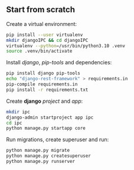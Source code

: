 ## Start from scratch
Create a virtual environment:
```bash
pip install --user virtualenv
mkdir djangoIPC && cd djangoIPC
virtualenv --python=/usr/bin/python3.10 .venv
source .venv/bin/activate
```
Install *django*, *pip-tools* and dependencies:
```bash
pip install django pip-tools
echo "django-rest-framework" > requirements.in
pip-compile requirements.in
pip install -r requirements.txt
```
Create **django** *project* and *app*:
```bash
mkdir ipc
django-admin startproject app ipc
cd ipc
python manage.py startapp core
```
Run migrations, create superuser and run:
```bash
python manage.py migrate
python manage.py createsuperuser
python manage.py runserver
```